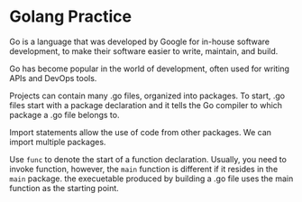 # Golang Practice

Go is a language that was developed by Google for in-house software development, to make their software easier to write, maintain, and build.

Go has become popular in the world of development, often used for writing APIs and DevOps tools. 

Projects can contain many .go files, organized into packages. To start, .go files start with a package declaration and it tells the Go compiler to which package a .go file belongs to.

Import statements allow the use of code from other packages. We can import multiple packages.

Use `func` to denote the start of a function declaration. Usually, you need to invoke function, however, the `main` function is different if it resides in the `main` package. the execuetable produced by building a .go file uses the main function as the starting point.